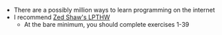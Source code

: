 - There are a possibly million ways to learn programming on the internet
- I recommend [Zed Shaw's LPTHW](https://learnpythonthehardway.org/python3/)
  - At the bare minimum, you should complete exercises 1-39 
